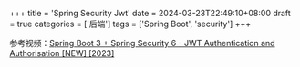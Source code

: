 +++
title = 'Spring Security Jwt'
date = 2024-03-23T22:49:10+08:00
draft = true
categories = ['后端']
tags = ['Spring Boot', 'security']
+++

参考视频：[Spring Boot 3 + Spring Security 6 - JWT Authentication and Authorisation [NEW] [2023]](https://youtu.be/KxqlJblhzfI?si=wzzJWlUpDnVNcQ5E)


